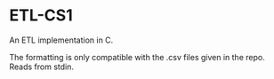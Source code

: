 # ETL-CS1
An ETL implementation in C.

The formatting is only compatible with the .csv files given in the repo. Reads from stdin.
